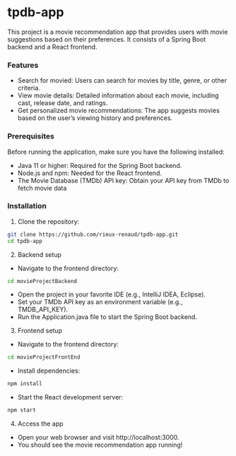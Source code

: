 # tpdb-app
This project is a movie recommendation app that provides users with movie suggestions based on their preferences. It consists of a Spring Boot backend and a React frontend.

### Features
- Search for movied: Users can search for movies by title, genre, or other criteria.
- View movie details: Detailed information about each movie, including cast, release date, and ratings.
- Get personalized movie recommendations: The app suggests movies based on the user’s viewing history and preferences.

### Prerequisites
Before running the application, make sure you have the following installed:

- Java 11 or higher: Required for the Spring Boot backend.
- Node.js and npm: Needed for the React frontend.
- The Movie Database (TMDb) API key: Obtain your API key from TMDb to fetch movie data

### Installation
1) Clone the repository:
```sh
git clone https://github.com/rieux-renaud/tpdb-app.git
cd tpdb-app
```

2) Backend setup
- Navigate to the frontend directory:
```sh
cd movieProjectBackend
```

- Open the project in your favorite IDE (e.g., IntelliJ IDEA, Eclipse).
- Set your TMDb API key as an environment variable (e.g., TMDB_API_KEY).
- Run the Application.java file to start the Spring Boot backend.

3) Frontend setup
- Navigate to the frontend directory:
```sh
cd movieProjectFrontEnd
```
- Install dependencies:
```sh
npm install
```
- Start the React development server:
```sh
npm start
```

4) Access the app
- Open your web browser and visit http://localhost:3000.
- You should see the movie recommendation app running!


